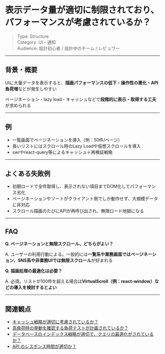 # 表示データ量が適切に制限されており、パフォーマンスが考慮されているか？

> Type: Structure  
> Category: UI・通知  
> Audience: 設計初心者 / 設計中のチーム / レビュワー

---

## 背景・概要

UIに大量データを表示すると、**描画パフォーマンスの低下・操作性の悪化・API負荷増**などが発生しやすい

ページネーション・lazy load・キャッシュなどで**段階的に表示・取得する工夫**が求められる

---

## 例

- 一覧画面でページネーションを導入（例：50件/ページ）
- 長いリストにはスクロール時のLazy Loadや仮想スクロールを導入
- swrやreact-query等によるキャッシュ＋再検証戦略

---

## よくある失敗例

- 初期ロードで全件取得し、表示されない項目までDOM化してパフォーマンス劣化
- ページネーションやソートがクライアント側でしか動作せず、大規模データに非対応
- スクロール描画のたびにAPIが再呼び出され、無限ロード地獄になる

---

## FAQ

**Q. ページネーションと無限スクロール、どちらがよい？**

A. ユーザーの利用行動による。一般的には**一覧系や業務画面ではページネーション、SNS系や非業務UIでは無限スクロール**が好まれる

**Q. 描画処理の最適化は必要？**

A. 必須。リストが100件を超える場合は**VirtualScroll（例：react-window）などの導入を検討するとよい**

---

## 関連観点

- [キャッシュ戦略が適切に考慮されているか？](https://zenn.dev/kanaria007/articles/f2b137ea3cd959)
- [高負荷時の挙動を確認する負荷テストが計画されているか？](https://zenn.dev/kanaria007/articles/a5224573d0dd64)
- [データベースのインデックス戦略が適切で、クエリの最適化がされているか？](https://zenn.dev/kanaria007/articles/6d1b3b244d3b5e)
- [API のレスポンス時間が適切か？](https://zenn.dev/kanaria007/articles/bd9c05cf6b60ae)
